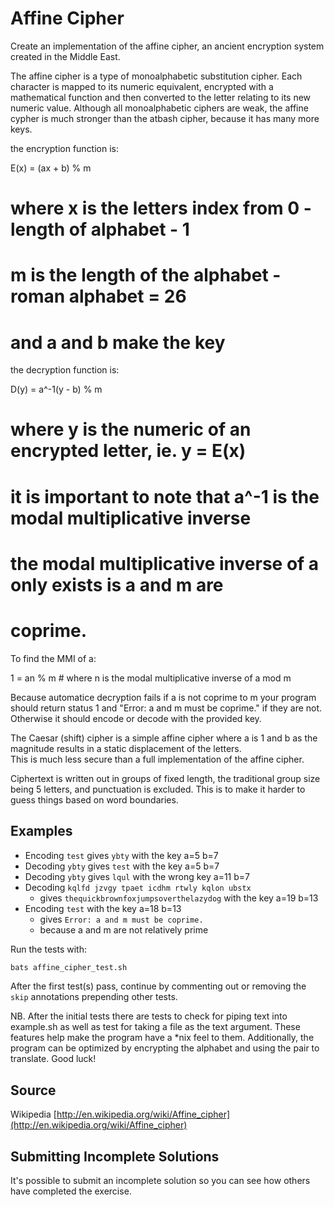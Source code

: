 # Affine Cipher

Create an implementation of the affine cipher, 
an ancient encryption system created in the Middle East.

The affine cipher is a type of monoalphabetic substitution cipher. 
Each character is mapped to its numeric equivalent, encrypted with
a mathematical function and then converted to the letter relating to 
its new numeric value. Although all monoalphabetic ciphers are weak, 
the affine cypher is much stronger than the atbash cipher, 
because it has many more keys.

the encryption function is:

  E(x) = (ax + b) % m 
# where x is the letters index from 0 - length of alphabet - 1 
# m is the length of the alphabet - roman alphabet = 26
# and a and b make the key

the decryption function is:

  D(y) = a^-1(y - b) % m
# where y is the numeric of an encrypted letter, ie. y = E(x)
# it is important to note that a^-1 is the modal multiplicative inverse
# the modal multiplicative inverse of a only exists is a and m are
# coprime. 

To find the MMI of a:

  1 = an % m # where n is the modal multiplicative inverse of a mod m

Because automatice decryption fails if a is not coprime to m your 
program should return status 1 and "Error: a and m must be coprime."
if they are not.  Otherwise it should encode or decode with the 
provided key.

The Caesar (shift) cipher is a simple affine cipher where a is 1 and
b as the magnitude results in a static displacement of the letters.  
This is much less secure than a full implementation of the affine cipher.

Ciphertext is written out in groups of fixed length, the traditional group 
size being 5 letters, and punctuation is excluded. This is to make it 
harder to guess things based on word boundaries.

## Examples

- Encoding `test` gives `ybty` with the key a=5 b=7
- Decoding `ybty` gives `test` with the key a=5 b=7
- Decoding `ybty` gives `lqul` with the wrong key a=11 b=7
- Decoding `kqlfd jzvgy tpaet icdhm rtwly kqlon ubstx`
  - gives `thequickbrownfoxjumpsoverthelazydog` with the key a=19 b=13
- Encoding `test` with the key a=18 b=13
  - gives `Error: a and m must be coprime.`
  - because a and m are not relatively prime

Run the tests with:

```bash
bats affine_cipher_test.sh
```

After the first test(s) pass, continue by commenting out or removing 
the `skip` annotations prepending other tests.

NB. After the initial tests there are tests to check for piping text into
example.sh as well as test for taking a file as the text argument. These
features help make the program have a *nix feel to them.
Additionally, the program can be optimized by encrypting the alphabet and
using the pair to translate.  Good luck!

## Source

Wikipedia [http://en.wikipedia.org/wiki/Affine_cipher](http://en.wikipedia.org/wiki/Affine_cipher)

## Submitting Incomplete Solutions
It's possible to submit an incomplete solution 
so you can see how others have completed the exercise.
